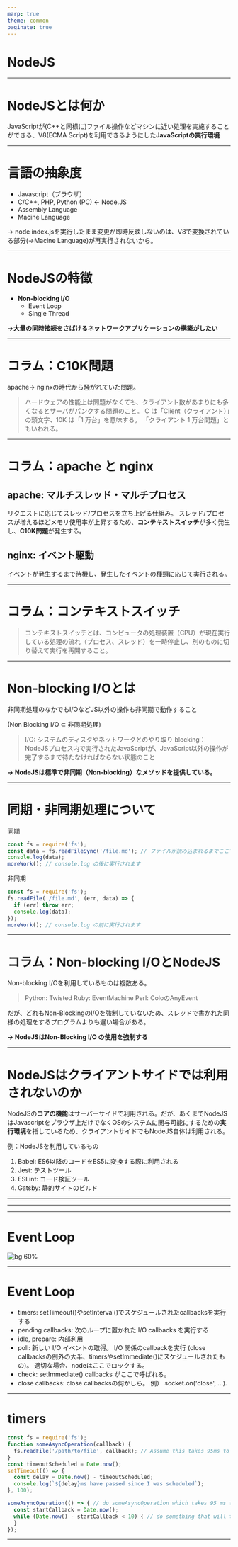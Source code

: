 ```yaml
---
marp: true
theme: common
paginate: true
---
```

# NodeJS

<!--
class: title
-->

---
# NodeJSとは何か

JavaScriptが(C++と同様に)ファイル操作などマシンに近い処理を実施することができる、V8(ECMA Script)を利用できるようにした**JavaScriptの実行環境**
<!--
class: noclass
_footer: 参考：https://www.udemy.com/course/understand-nodejs/ \n 　　　https://nodejs.org/ja/about/
-->

---

# 言語の抽象度

* Javascript（ブラウザ）
* C/C++, PHP, Python (PC) <- Node.JS
* Assembly Language
* Macine Language

→ node index.jsを実行したまま変更が即時反映しないのは、V8で変換されている部分(->Macine Language)が再実行されないから。

<!--
_footer: 参考：
-->

---
# NodeJSの特徴

* **Non-blocking I/O**
  * Event Loop
  * Single Thread

**→大量の同時接続をさばけるネットワークアプリケーションの構築がしたい**

<!--
class: noclass
_footer: 参考：https://nodejs.org/en/docs/guides/
-->

---

# コラム：C10K問題

apache-> nginxの時代から騒がれていた問題。

> ハードウェアの性能上は問題がなくても、クライアント数があまりにも多くなるとサーバがパンクする問題のこと。
C は「Client（クライアント）」の頭文字、10K は「1 万台」を意味する。
「クライアント 1 万台問題」ともいわれる。


<!--
_footer: 参考：https://d.hatena.ne.jp/keyword/C10K%20%E5%95%8F%E9%A1%8C
-->

---

# コラム：apache と nginx

## apache: マルチスレッド・マルチプロセス

リクエストに応じてスレッド/プロセスを立ち上げる仕組み。
スレッド/プロセスが増えるほどメモリ使用率が上昇するため、**コンテキストスイッチ**が多く発生し、**C10K問題**が発生する。

## nginx: イベント駆動

イベントが発生するまで待機し、発生したイベントの種類に応じて実行される。

<!--
class: noclass
_footer: 参考：https://qiita.com/i-tanaka730/items/79e8e2c3ceb2bde51436 \n　　　https://blog.mosuke.tech/entry/2016/06/04/180122/
-->

---

# コラム：コンテキストスイッチ

> コンテキストスイッチとは、コンピュータの処理装置（CPU）が現在実行している処理の流れ（プロセス、スレッド）を一時停止し、別のものに切り替えて実行を再開すること。


<!--
_footer: 参考：http://e-words.jp/w/%E3%82%B3%E3%83%B3%E3%83%86%E3%82%AD%E3%82%B9%E3%83%88%E3%82%B9%E3%82%A4%E3%83%83%E3%83%81.html
-->

---
# Non-blocking I/Oとは

非同期処理のなかでもI/OなどJS以外の操作も非同期で動作すること

(Non Blocking I/O ⊂ 非同期処理)


> I/O: システムのディスクやネットワークとのやり取り
> blocking： NodeJSプロセス内で実行されたJavaScriptが、JavaScript以外の操作が完了するまで待たなければならない状態のこと

**→ NodeJSは標準で非同期（Non-blocking）なメソッドを提供している。**

<!--
_footer: 参考：https://nodejs.org/en/docs/guides/blocking-vs-non-blocking/
-->

---
# 同期・非同期処理について

同期

```javascript
const fs = require('fs');
const data = fs.readFileSync('/file.md'); // ファイルが読み込まれるまでここでブロック
console.log(data);
moreWork(); // console.log の後に実行されます
```

非同期

```javascript
const fs = require('fs');
fs.readFile('/file.md', (err, data) => {
  if (err) throw err;
  console.log(data);
});
moreWork(); // console.log の前に実行されます
```

<!--
_footer: 参考：https://nodejs.org/en/docs/guides/blocking-vs-non-blocking/
-->

---
# コラム：Non-blocking I/OとNodeJS

Non-blocking I/Oを利用しているものは複数ある。
> Python: Twisted
> Ruby: EventMachine
> Perl: ColoのAnyEvent

だが、どれもNon-BlockingのI/Oを強制していないため、スレッドで書かれた同様の処理をするプログラムよりも遅い場合がある。

**-> NodeJSはNon-Blocking I/O の使用を強制する**

<!--
_footer: 参考：https://badatmath.hatenablog.com/entry/20101020/1287587240
-->

---

# NodeJSはクライアントサイドでは利用されないのか

NodeJSの**コアの機能**はサーバーサイドで利用される。だが、あくまでNodeJSはJavascriptをブラウザ上だけでなくOSのシステムに関与可能にするための**実行環境**を指しているため、クライアントサイドでもNodeJS自体は利用される。

例：NodeJSを利用しているもの
1. Babel: ES6以降のコードをES5に変換する際に利用される
2. Jest: テストツール
3. ESLint: コード検証ツール
4. Gatsby: 静的サイトのビルド

<!--
_footer: 参考：https://qiita.com/non_cal/items/a8fee0b7ad96e67713eb
-->

---
---

---
# Event Loop

![bg 60%](./nodejs/EventLoop.png)

<!--
class: noclass
_footer: 参考：https://nodejs.org/en/docs/guides/event-loop-timers-and-nexttick/
-->

---

# Event Loop

* timers: setTimeout()やsetInterval()でスケジュールされたcallbacksを実行する
* pending callbacks: 次のループに置かれた I/O callbacks を実行する
* idle, prepare: 内部利用
* poll: 新しい I/O イベントの取得。 I/O 関係のcallbackを実行 (close callbacksの例外の大半、timersやsetImmediate()にスケジュールされたもの)。 適切な場合、nodeはここでロックする。
* check: setImmediate() callbacks がここで呼ばれる。
* close callbacks: close callbacksの何かしら。 例） socket.on('close', ...).

<!--
_footer: 参考：https://nodejs.org/en/docs/guides/event-loop-timers-and-nexttick/
-->

---
# timers

```JavaScript
const fs = require('fs');
function someAsyncOperation(callback) {
  fs.readFile('/path/to/file', callback); // Assume this takes 95ms to complete
}
const timeoutScheduled = Date.now();
setTimeout(() => {
  const delay = Date.now() - timeoutScheduled;
  console.log(`${delay}ms have passed since I was scheduled`);
}, 100);

someAsyncOperation(() => { // do someAsyncOperation which takes 95 ms to complete
  const startCallback = Date.now();
  while (Date.now() - startCallback < 10) { // do something that will take 10ms...
  }
});
```
---

